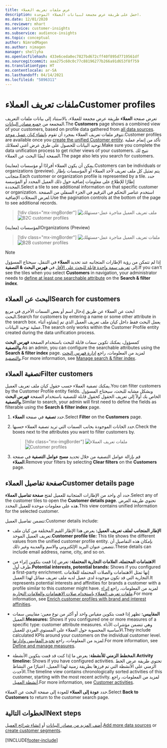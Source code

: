 ```yaml
---
title: عرض ملفات تعريف العملاء
description: احصل على طريقة عرض مجمعة لبيانات العملاء الموحدة.
ms.date: 12/01/2020
ms.reviewer: mhart
ms.service: customer-insights
ms.subservice: audience-insights
ms.topic: conceptual
author: NimrodMagen
ms.author: nimagen
manager: shellyha
ms.openlocfilehash: 433e6ceda0ec7827bd672cff40f895d7719561df
ms.sourcegitcommit: aaa275c60c0c77c88196277b266a91d653f8f759
ms.translationtype: HT
ms.contentlocale: ar-SA
ms.lasthandoff: 04/14/2021
ms.locfileid: "5896311"
---
```

# <a name="customer-profiles"></a><span data-ttu-id="d2263-103">ملفات تعريف العملاء</span><span class="sxs-lookup"><span data-stu-id="d2263-103">Customer profiles</span></span>

<span data-ttu-id="d2263-104">تعرض صفحة **العملاء** طريقة عرض مجمعة للعملاء، بالاستناد إلى بيانات ملفات التعريف المجمعة من [جميع مصادر البيانات](data-sources.md).</span><span class="sxs-lookup"><span data-stu-id="d2263-104">The **Customers** page shows a combined view of your customers, based on profile data gathered from [all data sources](data-sources.md).</span></span> <span data-ttu-id="d2263-105">تتوفر ملفات تعريف العملاء بمجرد أن تقوم [بإنشاء كيان عميل موحد](data-unification.md).</span><span class="sxs-lookup"><span data-stu-id="d2263-105">Customer profiles are available once you [create the unified Customer entity](data-unification.md).</span></span> <span data-ttu-id="d2263-106">تأكد من إتمام عملية توحيد البيانات للحصول على طرق عرض أغنى لعملائك.</span><span class="sxs-lookup"><span data-stu-id="d2263-106">Make sure you complete the data unification process to get richer views of your customers.</span></span> <span data-ttu-id="d2263-107">تتيح لك الصفحة أيضًا البحث عن العملاء.</span><span class="sxs-lookup"><span data-stu-id="d2263-107">The page also lets you search for customers.</span></span>

<span data-ttu-id="d2263-108">يمكن أن يكون العملاء أفرادًا أو مؤسسات (معاينة).</span><span class="sxs-lookup"><span data-stu-id="d2263-108">Customers can be individuals or organizations (preview).</span></span> <span data-ttu-id="d2263-109">يتم تمثيل كل ملف تعريف لأحد العملاء أو المؤسسات بإطار متجانب.</span><span class="sxs-lookup"><span data-stu-id="d2263-109">Each customer or organization profile is represented by a tile.</span></span> <span data-ttu-id="d2263-110">حدد إطارًا للإطلاع على معلومات إضافية حول ذلك العميل المحدد أو المؤسسة المحددة.</span><span class="sxs-lookup"><span data-stu-id="d2263-110">Select a tile to see additional information on that specific customer or organization.</span></span> <span data-ttu-id="d2263-111">استخدم عناصر التحكم في الترقيم في الجزء السفلي من الصفحة لعرض السجلات الإضافية.</span><span class="sxs-lookup"><span data-stu-id="d2263-111">Use the pagination controls at the bottom of the page to see additional records.</span></span>

> [!div class="mx-imgBorder"] 
> <span data-ttu-id="d2263-112">![ملف تعريف العميل متاجرة عمل-مستهلك](media/profiles-customers.png "ملف تعريف العميل متاجرة عمل-مستهلك")</span><span class="sxs-lookup"><span data-stu-id="d2263-112">![B2C customer profiles](media/profiles-customers.png "B2C customer profiles")</span></span>

<span data-ttu-id="d2263-113">المؤسسات (معاينة)</span><span class="sxs-lookup"><span data-stu-id="d2263-113">Organizations (Preview)</span></span>
> [!div class="mx-imgBorder"] 
> <span data-ttu-id="d2263-114">![ملفات تعريف العميل متاجرة عمل-مستهلك](media/profile-customers-b2b.png "ملفات تعريف العميل متاجرة عمل-مستهلك")</span><span class="sxs-lookup"><span data-stu-id="d2263-114">![B2B customer profiles](media/profile-customers-b2b.png "B2B customer profiles")</span></span>

> [!NOTE]
> <span data-ttu-id="d2263-115">إذا لم تتمكن من رؤية الإطارات المتجانبه عند تحديد **العملاء** في التنقل، سيحتاج المسؤول إلى [تعريف سمة واحدة قابلة للبحث على الأقل](search-filter-index.md) في **فهرس البحث & التصفية**.</span><span class="sxs-lookup"><span data-stu-id="d2263-115">If you can't see the tiles when you select **Customers** in navigation, your administrator needs to [define at least one searchable attribute](search-filter-index.md) on the **Search & filter index**.</span></span>

## <a name="search-for-customers"></a><span data-ttu-id="d2263-116">البحث عن العملاء</span><span class="sxs-lookup"><span data-stu-id="d2263-116">Search for customers</span></span>

<span data-ttu-id="d2263-117">ابحث عن العملاء عن طريق إدخال اسم أو بعض السمات الأخرى في مربع البحث.</span><span class="sxs-lookup"><span data-stu-id="d2263-117">Search for customers by entering a name or some other attribute in the search box.</span></span> <span data-ttu-id="d2263-118">يعمل البحث فقط داخل كيان ملف تعريف العميل الذي تم إنشاؤه أثناء عملية توحيد البيانات.</span><span class="sxs-lookup"><span data-stu-id="d2263-118">The search only works within the Customer Profile entity created during the data unification process.</span></span>

<span data-ttu-id="d2263-119">كمسؤول، يمكنك تكوين سمات قابلة للبحث باستخدام الصفحة **فهرس البحث والتصفية**.</span><span class="sxs-lookup"><span data-stu-id="d2263-119">As an admin, you can configure the searchable attributes using the **Search & filter index** page.</span></span> <span data-ttu-id="d2263-120">لمزيد من المعلومات، راجع [إدارة فهرس البحث والتصفية](search-filter-index.md).</span><span class="sxs-lookup"><span data-stu-id="d2263-120">For more information, see [Manage search & filter index](search-filter-index.md).</span></span>

## <a name="filter-customers"></a><span data-ttu-id="d2263-121">تصفية العملاء</span><span class="sxs-lookup"><span data-stu-id="d2263-121">Filter customers</span></span>

<span data-ttu-id="d2263-122">يمكنك تصفية العملاء حسب حقول كيان ملف تعريف العميل.</span><span class="sxs-lookup"><span data-stu-id="d2263-122">You can filter customers by the Customer Profile entity fields.</span></span> <span data-ttu-id="d2263-123">وبشكل مشابه للبحث، سيحتاج المسؤول الخاص بك أولاً إلى تعريف الحقول كحقول قابلة للتصفية باستخدام الصفحة **فهرس البحث والتصفية**.</span><span class="sxs-lookup"><span data-stu-id="d2263-123">Similar to search, your admin will first need to define the fields as filterable using the **Search & filter index** page.</span></span>

1. <span data-ttu-id="d2263-124">حدد **تصفية** في صفحة **العملاء**.</span><span class="sxs-lookup"><span data-stu-id="d2263-124">Select **Filter** on the **Customers** page.</span></span>

2. <span data-ttu-id="d2263-125">حدد الخانات الموجودة بحانب السمات التي تريد تصفية العملاء حسبها.</span><span class="sxs-lookup"><span data-stu-id="d2263-125">Check the boxes next to the attributes you want to filter customers by.</span></span>

   > [!div class="mx-imgBorder"] 
   > <span data-ttu-id="d2263-126">![ملفات تعريف العملاء](media/profiles-customers3.png "ملفات تعريف العملاء")</span><span class="sxs-lookup"><span data-stu-id="d2263-126">![Customer profiles](media/profiles-customers3.png "Customer profiles")</span></span>

3. <span data-ttu-id="d2263-127">قم بإزالة عوامل التصفية من خلال تحديد **مسح عوامل التصفية** في صفحة **العملاء**.</span><span class="sxs-lookup"><span data-stu-id="d2263-127">Remove your filters by selecting **Clear filters** on the **Customers** page.</span></span>

##  <a name="customer-details-page"></a><span data-ttu-id="d2263-128">صفحة تفاصيل العملاء</span><span class="sxs-lookup"><span data-stu-id="d2263-128">Customer details page</span></span>

<span data-ttu-id="d2263-129">حدد أي واحد من الإطارات المتجانبة للعميل لفتح **صفحة تفاصيل العملاء**.</span><span class="sxs-lookup"><span data-stu-id="d2263-129">Select any of the customer tiles to open the **Customer details page**.</span></span> <span data-ttu-id="d2263-130">تحتوي طريقة العرض هذه على معلومات موحدة للعميل المحدد.</span><span class="sxs-lookup"><span data-stu-id="d2263-130">This view contains unified information for the selected customer.</span></span>

<span data-ttu-id="d2263-131">تتضمن تفاصيل العميل:</span><span class="sxs-lookup"><span data-stu-id="d2263-131">Customer details include:</span></span>

-   <span data-ttu-id="d2263-132">**الإطار المتجانب لملف تعريف العميل:** يعرض هذا الإطار القيم المختلفة من كيان ملف تعريف العميل الموحد.</span><span class="sxs-lookup"><span data-stu-id="d2263-132">**Customer profile tile:** This tile shows the different values from the unified customer profile entity.</span></span> <span data-ttu-id="d2263-133">بإمكان هذه التفاصيل أن تتضمن عنوان البريد الإلكتروني والاسم والمدينة وغير ذلك.</span><span class="sxs-lookup"><span data-stu-id="d2263-133">These details can include email address, name, city, and so on.</span></span> 

-   <span data-ttu-id="d2263-134">**الاهتمامات المحتملة، العلامات التجارية المحتملة:** تعرض إذا قمت بتكوين إثراء من طرف أول.</span><span class="sxs-lookup"><span data-stu-id="d2263-134">**Potential interests, potential brands:** Shows if you configured a first-party enrichment.</span></span> <span data-ttu-id="d2263-135">إنها تمثل الاهتمامات والصلات المحتملة للعلامات التجارية التي قد تكون موجودة لدى عميل لديه ملف تعريف مماثل لهذا العميل.</span><span class="sxs-lookup"><span data-stu-id="d2263-135">It represents potential interests and affinities for brands a customer with a profile similar to this customer might have.</span></span> <span data-ttu-id="d2263-136">لمزيد من المعلومات، راجع [إثراء ملفات تعريف العملاء باستخدام صلات الاهتمامات والعلامات التجارية](enrichment-microsoft.md).</span><span class="sxs-lookup"><span data-stu-id="d2263-136">For more information, see [Enrich customer profiles with brand and interest affinities](enrichment-microsoft.md).</span></span>

-   <span data-ttu-id="d2263-137">**المقاييس:** تظهر إذا قمت بتكوين مقياس واحد أو أكثر من نوع معين: مقاييس سمات العميل.</span><span class="sxs-lookup"><span data-stu-id="d2263-137">**Measures:** Shows if you configured one or more measures of a specific type: customer attribute measures.</span></span> <span data-ttu-id="d2263-138">وهي تتضمن مؤشرات الأداء الأساسية المحسوبة حول العملاء على المستوي الفردي للعميل.</span><span class="sxs-lookup"><span data-stu-id="d2263-138">They include calculated KPIs around your customers on the individual customer level.</span></span> <span data-ttu-id="d2263-139">لمزيد من المعلومات، راجع [تحديد المقاييس وإدارتها](measures.md).</span><span class="sxs-lookup"><span data-stu-id="d2263-139">For more information, see [Define and manage measures](measures.md).</span></span>

-   <span data-ttu-id="d2263-140">**المخطط الزمني للأنشطة:** يعرض ما إذا كنت قد قمت بتكوين الأنشطة.</span><span class="sxs-lookup"><span data-stu-id="d2263-140">**Activity timeline:** Shows if you have configured activities.</span></span> <span data-ttu-id="d2263-141">تحتوي طريقة عرض الخط الزمني على الأنشطة التي تم فرزها بطريقة زمنية لهذا العميل، اعتبارًا من النشاط الأحدث.</span><span class="sxs-lookup"><span data-stu-id="d2263-141">The timeline view contains chronologically sorted activities of this customer, starting with the most recent activity.</span></span> <span data-ttu-id="d2263-142">لمزيد من المعلومات، راجع [أنشطة العميل](activities.md).</span><span class="sxs-lookup"><span data-stu-id="d2263-142">For more information, see [Customer activities](activities.md).</span></span>

<span data-ttu-id="d2263-143">حدد **عودة إلى العملاء‬** للعودة إلى صفحة البحث عن العملاء.</span><span class="sxs-lookup"><span data-stu-id="d2263-143">Select **Back to Customers** to return to the customer search page.</span></span>

## <a name="next-steps"></a><span data-ttu-id="d2263-144">الخطوات التالية</span><span class="sxs-lookup"><span data-stu-id="d2263-144">Next steps</span></span>

<span data-ttu-id="d2263-145">[أضف المزيد من مصادر البيانات](data-sources.md) أو [إنشاء شرائح العميل](segments.md).</span><span class="sxs-lookup"><span data-stu-id="d2263-145">[Add more data sources](data-sources.md) or [create customer segments](segments.md).</span></span>


[!INCLUDE[footer-include](../includes/footer-banner.md)]
